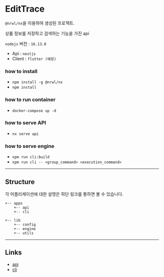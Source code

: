 

# EditTrace
`@nrwl/nx`을 이용하여 생성된 프로젝트.

상품 정보를 저장하고 검색하는 기능을 가진 api

`nodejs` 버전 : `16.13.0`

- Api : `nestjs`
- Client : `flutter (예정)` 

### how to install
- `npm install -g @nrwl/nx`
- `npm install`

### how to run container
- `docker-compose up -d`

### how to serve API
- `nx serve api`

### how to serve engine
- `npm run cli:build`
- `npm run cli -- <group_command> <execution_command>`


***
## Structure
각 어플리케이션에 대한 설명은 하단 링크를 통하면 볼 수 있습니다. 
```
+-- apps
    +-- api
    +-- cli
    
+-- lib
    +-- config
    +-- engine   
    +-- utils   
```

***
## Links

- [api](apps/api/README.md)
- [cli](apps/cli/README.md)


